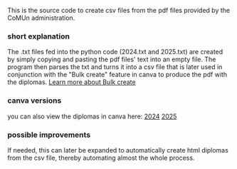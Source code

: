 This is the source code to create csv files from the pdf files provided by the CoMUn administration. 

### short explanation
The .txt files fed into the python code (2024.txt and 2025.txt) are created by simply copying and pasting the pdf files' text into an empty file. 
The program then parses the txt and turns it into a csv file that is later used in conjunction with the 
"Bulk create" feature in canva to produce the pdf with the diplomas. [Learn more about Bulk create](https://www.canva.com/help/bulk-create/)

### canva versions
you can also view the diplomas in canva here: 
[2024](https://www.canva.com/design/DAGpSaZ9XeM/pM7U7_PMkgyuLA6wPS2LzQ/edit?utm_content=DAGpSaZ9XeM&utm_campaign=designshare&utm_medium=link2&utm_source=sharebutton)
[2025](https://www.canva.com/design/DAGpSRrXjNY/UWm0dfxInDvxsXarxDuR1A/edit?utm_content=DAGpSRrXjNY&utm_campaign=designshare&utm_medium=link2&utm_source=sharebutton)
### possible improvements
If needed, this can later be expanded to automatically create html diplomas from the csv file, thereby
automating almost the whole process.
